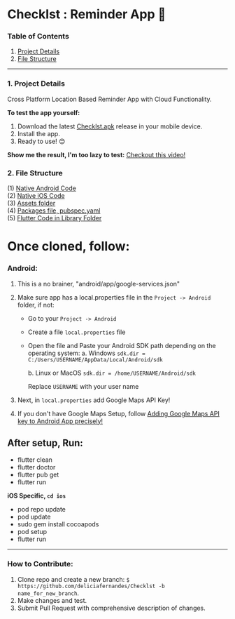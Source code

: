 
# Checklst : Reminder App :pushpin:

### Table of Contents
1. <a href="#Details">Project Details</a>
2. <a href="#FS">File Structure</a>

---

### <a name="Details">1. Project Details</a>
Cross Platform Location Based Reminder App with Cloud Functionality.

**To test the app yourself:**
1. Download the latest [Checklst.apk](https://github.com/deliciafernandes/Checklst/releases/tag/v2.0.0) release in your mobile device.
2. Install the app.
3. Ready to use! 😊

**Show me the result, I'm too lazy to test:** [Checkout this video!](https://github.com/deliciafernandes/Checklst/blob/main/Checklst.mov)

### <a name="FS">2. File Structure</a>
(1) [Native Android Code](https://github.com/deliciafernandes/Checklst/tree/main/android)
<br>(2) [Native iOS Code](https://github.com/deliciafernandes/Checklst/tree/main/ios)
<br>(3) [Assets folder](https://github.com/deliciafernandes/Checklst/tree/main/assets)
<br>(4) [Packages file, pubspec.yaml](https://github.com/deliciafernandes/Checklst/blob/main/pubspec.yaml "pubspec.yaml")
<br>(5) [Flutter Code in Library Folder](https://github.com/deliciafernandes/Checklst/tree/main/lib)

# Once cloned, follow:

### Android:
1. This is a no brainer, "android/app/google-services.json"
2. Make sure app has a local.properties file in the `Project -> Android` folder, if not:
	* Go to your  `Project -> Android`
	* Create a file  `local.properties` file
	* Open the file and Paste your Android SDK path depending on the operating system:
		a. Windows
			`sdk.dir = C:/Users/USERNAME/AppData/Local/Android/sdk`
		
		b. Linux or MacOS
			`sdk.dir = /home/USERNAME/Android/sdk`

		Replace  `USERNAME`  with your user name

3. Next, in `local.properties` add Google Maps API Key!
4. If you don't have Google Maps Setup,  follow [Adding Google Maps API key to Android App precisely!](https://developers.google.com/maps/documentation/android-sdk/get-api-key)

## After setup, Run:
- flutter clean
- flutter doctor
- flutter pub get
- flutter run

**iOS Specific, `cd ios`**
- pod repo update
- pod update
- sudo gem install cocoapods
- pod setup
- flutter run

---
### **How to Contribute:**

1. Clone repo and create a new branch: `$ https://github.com/deliciafernandes/Checklst -b name_for_new_branch`.
2. Make changes and test.
3. Submit Pull Request with comprehensive description of changes.
